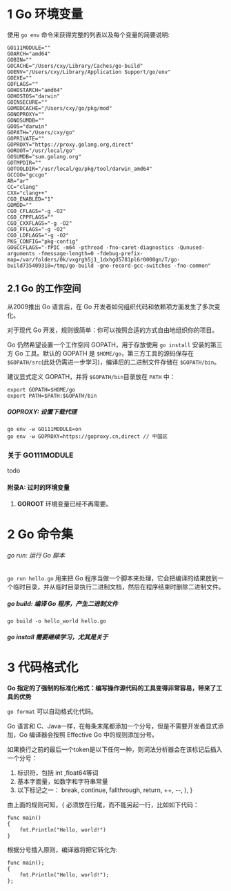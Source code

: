 # 1  Go 环境变量

使用 `go env` 命令来获得完整的列表以及每个变量的简要说明:

```
GO111MODULE=""
GOARCH="amd64"
GOBIN=""
GOCACHE="/Users/cxy/Library/Caches/go-build"
GOENV="/Users/cxy/Library/Application Support/go/env"
GOEXE=""
GOFLAGS=""
GOHOSTARCH="amd64"
GOHOSTOS="darwin"
GOINSECURE=""
GOMODCACHE="/Users/cxy/go/pkg/mod"
GONOPROXY=""
GONOSUMDB=""
GOOS="darwin"
GOPATH="/Users/cxy/go"
GOPRIVATE=""
GOPROXY="https://proxy.golang.org,direct"
GOROOT="/usr/local/go"
GOSUMDB="sum.golang.org"
GOTMPDIR=""
GOTOOLDIR="/usr/local/go/pkg/tool/darwin_amd64"
GCCGO="gccgo"
AR="ar"
CC="clang"
CXX="clang++"
CGO_ENABLED="1"
GOMOD=""
CGO_CFLAGS="-g -O2"
CGO_CPPFLAGS=""
CGO_CXXFLAGS="-g -O2"
CGO_FFLAGS="-g -O2"
CGO_LDFLAGS="-g -O2"
PKG_CONFIG="pkg-config"
GOGCCFLAGS="-fPIC -m64 -pthread -fno-caret-diagnostics -Qunused-arguments -fmessage-length=0 -fdebug-prefix-map=/var/folders/0k/vxgrgh5j1_1dxhgd5781pl6r0000gn/T/go-build735409318=/tmp/go-build -gno-record-gcc-switches -fno-common"
```

## 2.1 Go 的工作空间

从2009推出 Go 语言后，在 Go 开发者如何组织代码和依赖项方面发生了多次变化。

对于现代 Go 开发，规则很简单：你可以按照合适的方式自由地组织你的项目。

Go 仍然希望设置一个工作空间 GOPATH，用于存放使用 `go install` 安装的第三方 Go 工具。默认的 GOPATH 是 `$HOME/go`，第三方工具的源码保存在 `$GOPATH/src`(此处仍需进一步学习)，编译后的二进制文件存储在 `$GOPATH/bin`。

建议显式定义 GOPATH，并将 `$GOPATH/bin`目录放在 `PATH` 中：

```
export GOPATH=$HOME/go
export PATH=$PATH:$GOPATH/bin
```

##### GOPROXY: 设置下载代理

```
go env -w GO111MODULE=on
go env -w GOPROXY=https://goproxy.cn,direct // 中国区
```



### 关于 GO111MODULE

todo

#### 附录A: 过时的环境变量

1. __GOROOT__ 环境变量已经不再需要。

# 2 Go 命令集

###### go run: 运行 Go 脚本

`go run hello.go` 用来把 Go 程序当做一个脚本来处理，它会把编译的结果放到一个临时目录，并从临时目录执行二进制文档，然后在程序结束时删除二进制文件。

##### go build: 编译 Go 程序，产生二进制文件

`go build -o hello_world hello.go`

##### go install 需要继续学习，尤其是关于

# 3 代码格式化

__Go 指定的了强制的标准化格式：编写操作源代码的工具变得非常容易，带来了工具的优势__

`go format` 可以自动格式化代码。

Go 语言和 C、Java一样，在每条末尾都添加一个分号，但是不需要开发者显式添加，Go 编译器会按照 Effective Go 中的规则添加分号。

如果换行之前的最后一个token是以下任何一种，则词法分析器会在该标记后插入一个分号：

1. 标识符，包括 int ,float64等词
2. 基本字面量，如数字和字符串常量
3. 以下标记之一： break, continue, fallthrough, return, ++, --, ), }

由上面的规则可知，`{` 必须放在行尾，而不能另起一行，比如如下代码：

```
func main() 
{
	fmt.Println("Hello, world!")
}
```

根据分号插入原则，编译器将把它转化为:

```
func main();
{
	fmt.Println("Hello, world!");
};
```

